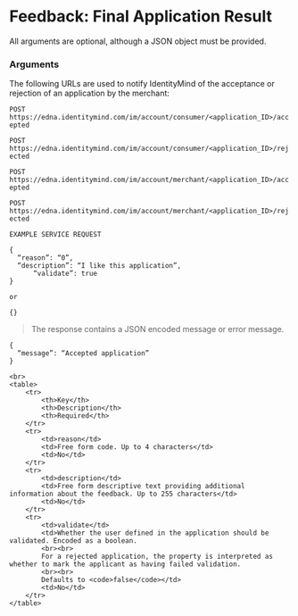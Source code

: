 # Feedback: Final Application Result

All arguments are optional, although a JSON object must be provided.

### Arguments

The following URLs are used to notify IdentityMind of the acceptance or rejection of an application by the merchant:

`POST https://edna.identitymind.com/im/account/consumer/<application_ID>/accepted`

`POST https://edna.identitymind.com/im/account/consumer/<application_ID>/rejected`

`POST https://edna.identitymind.com/im/account/merchant/<application_ID>/accepted`

`POST https://edna.identitymind.com/im/account/merchant/<application_ID>/rejected`

```code
EXAMPLE SERVICE REQUEST

{
  “reason”: “0”,
  “description”: “I like this application”,
	  “validate”: true
}

or

{}
```

> The response contains a JSON encoded message or error message.

```code
{
  “message”: “Accepted application”
}
```
	<br>
	<table>
		<tr>
			<th>Key</th>
			<th>Description</th>
			<th>Required</th>
		</tr>
		<tr>
			<td>reason</td>
			<td>Free form code. Up to 4 characters</td>
			<td>No</td>
		</tr>
		<tr>
			<td>description</td>
			<td>Free form descriptive text providing additional information about the feedback. Up to 255 characters</td>
			<td>No</td>
		</tr>
		<tr>
			<td>validate</td>
			<td>Whether the user defined in the application should be validated. Encoded as a boolean.
			<br><br>
			For a rejected application, the property is interpreted as whether to mark the applicant as having failed validation.
			<br><br>
			Defaults to <code>false</code></td>
			<td>No</td>
		</tr>
	</table>